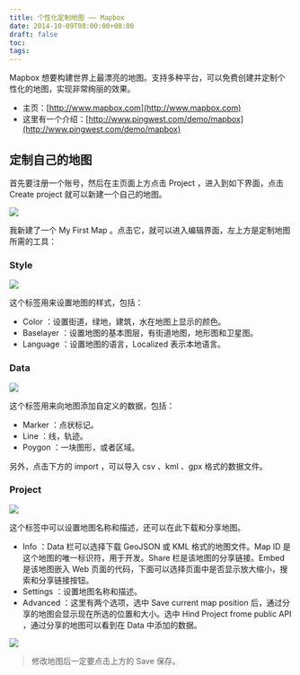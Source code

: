 ```yaml
---
title: 个性化定制地图 —— Mapbox
date: 2014-10-09T08:00:00+08:00
draft: false
toc:
tags:
---
```



Mapbox 想要构建世界上最漂亮的地图。支持多种平台，可以免费创建并定制个性化的地图，实现非常绚丽的效果。

* 主页：[http://www.mapbox.com](http://www.mapbox.com)
* 这里有一个介绍：[http://www.pingwest.com/demo/mapbox](http://www.pingwest.com/demo/mapbox)

## 定制自己的地图

首先要注册一个账号，然后在主页面上方点击 Project ，进入到如下界面，点击 Create project 就可以新建一个自己的地图。

![](/images/2014-10-09/2014-10-09_1.PNG)

我新建了一个 My First Map 。点击它，就可以进入编辑界面，左上方是定制地图所需的工具：

### Style

![](/images/2014-10-09/2014-10-09_2.PNG)

这个标签用来设置地图的样式，包括：

* Color ：设置街道，绿地，建筑，水在地图上显示的颜色。
* Baselayer ：设置地图的基本图层，有街道地图，地形图和卫星图。
* Language ：设置地图的语言，Localized 表示本地语言。

### Data

![](/images/2014-10-09/2014-10-09_3.PNG)

这个标签用来向地图添加自定义的数据，包括：

* Marker ：点状标记。
* Line ：线，轨迹。
* Poygon ：一块图形，或者区域。

另外，点击下方的 import ，可以导入 csv 、kml 、gpx 格式的数据文件。

### Project

![](/images/2014-10-09/2014-10-09_4.PNG)

这个标签中可以设置地图名称和描述，还可以在此下载和分享地图。

* Info ：Data 栏可以选择下载 GeoJSON 或 KML 格式的地图文件。Map ID 是这个地图的唯一标识符，用于开发。Share 栏是该地图的分享链接。Embed 是该地图嵌入 Web 页面的代码，下面可以选择页面中是否显示放大缩小，搜索和分享链接按钮。
* Settings ：设置地图名称和描述。
* Advanced ：这里有两个选项，选中 Save current map position 后，通过分享的地图会显示现在所选的位置和大小。选中 Hind Project frome public API ，通过分享的地图可以看到在 Data 中添加的数据。

![](/images/2014-10-09/2014-10-09_5.PNG)

> 修改地图后一定要点击上方的 Save 保存。
